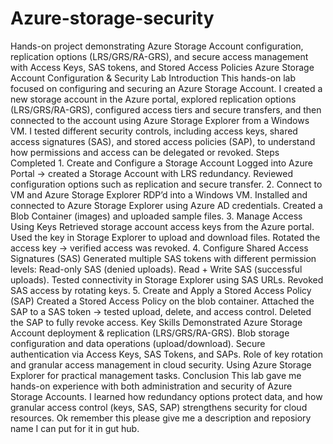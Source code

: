 # Azure-storage-security
Hands-on project demonstrating Azure Storage Account configuration, replication options (LRS/GRS/RA-GRS), and secure access management with Access Keys, SAS tokens, and Stored Access Policies
Azure Storage Account Configuration & Security Lab Introduction This hands-on lab focused on configuring and securing an Azure Storage Account. I created a new storage account in the Azure portal, explored replication options (LRS/GRS/RA-GRS), configured access tiers and secure transfers, and then connected to the account using Azure Storage Explorer from a Windows VM. I tested different security controls, including access keys, shared access signatures (SAS), and stored access policies (SAP), to understand how permissions and access can be delegated or revoked. Steps Completed 1. Create and Configure a Storage Account Logged into Azure Portal → created a Storage Account with LRS redundancy. Reviewed configuration options such as replication and secure transfer. 2. Connect to VM and Azure Storage Explorer RDP’d into a Windows VM. Installed and connected to Azure Storage Explorer using Azure AD credentials. Created a Blob Container (images) and uploaded sample files. 3. Manage Access Using Keys Retrieved storage account access keys from the Azure portal. Used the key in Storage Explorer to upload and download files. Rotated the access key → verified access was revoked. 4. Configure Shared Access Signatures (SAS) Generated multiple SAS tokens with different permission levels: Read-only SAS (denied uploads). Read + Write SAS (successful uploads). Tested connectivity in Storage Explorer using SAS URLs. Revoked SAS access by rotating keys. 5. Create and Apply a Stored Access Policy (SAP) Created a Stored Access Policy on the blob container. Attached the SAP to a SAS token → tested upload, delete, and access control. Deleted the SAP to fully revoke access. Key Skills Demonstrated Azure Storage Account deployment & replication (LRS/GRS/RA-GRS). Blob storage configuration and data operations (upload/download). Secure authentication via Access Keys, SAS Tokens, and SAPs. Role of key rotation and granular access management in cloud security. Using Azure Storage Explorer for practical management tasks. Conclusion This lab gave me hands-on experience with both administration and security of Azure Storage Accounts. I learned how redundancy options protect data, and how granular access control (keys, SAS, SAP) strengthens security for cloud resources. Ok remember this please give me a description and reposiory name I can put for it in gut hub.
